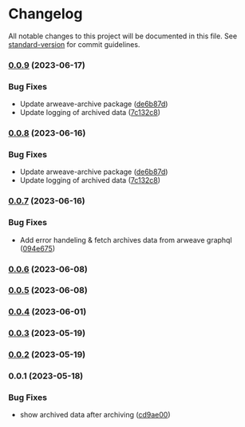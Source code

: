 # Changelog

All notable changes to this project will be documented in this file. See [standard-version](https://github.com/conventional-changelog/standard-version) for commit guidelines.

### [0.0.9](https://github.com/pawanpaudel93/arweave-archive-cli/compare/v0.0.7...v0.0.9) (2023-06-17)


### Bug Fixes

* Update arweave-archive package ([de6b87d](https://github.com/pawanpaudel93/arweave-archive-cli/commit/de6b87dedf413e87c190b074b0195d3698ae78a7))
* Update logging of archived data ([7c132c8](https://github.com/pawanpaudel93/arweave-archive-cli/commit/7c132c86e1b90d11906d7ad976a9b3867af7836d))

### [0.0.8](https://github.com/pawanpaudel93/arweave-archive-cli/compare/v0.0.7...v0.0.8) (2023-06-16)


### Bug Fixes

* Update arweave-archive package ([de6b87d](https://github.com/pawanpaudel93/arweave-archive-cli/commit/de6b87dedf413e87c190b074b0195d3698ae78a7))
* Update logging of archived data ([7c132c8](https://github.com/pawanpaudel93/arweave-archive-cli/commit/7c132c86e1b90d11906d7ad976a9b3867af7836d))

### [0.0.7](https://github.com/pawanpaudel93/arweave-archive-cli/compare/v0.0.6...v0.0.7) (2023-06-16)


### Bug Fixes

* Add error handeling & fetch archives data from arweave graphql ([094e675](https://github.com/pawanpaudel93/arweave-archive-cli/commit/094e675a4c53d51266fc11d2ea05b188a3bcd0da))

### [0.0.6](https://github.com/pawanpaudel93/arweave-archive-cli/compare/v0.0.5...v0.0.6) (2023-06-08)

### [0.0.5](https://github.com/pawanpaudel93/arweave-archive-cli/compare/v0.0.4...v0.0.5) (2023-06-08)

### [0.0.4](https://github.com/pawanpaudel93/arweave-archive-cli/compare/v0.0.2...v0.0.4) (2023-06-01)

### [0.0.3](https://github.com/pawanpaudel93/arweave-archive-cli/compare/v0.0.2...v0.0.3) (2023-05-19)

### [0.0.2](https://github.com/pawanpaudel93/arweave-archive-cli/compare/v0.0.1...v0.0.2) (2023-05-19)

### 0.0.1 (2023-05-18)


### Bug Fixes

* show archived data after archiving ([cd9ae00](https://github.com/pawanpaudel93/arweave-archive-cli/commit/cd9ae006348f5c015d1afc037e8722573bd8dde2))
